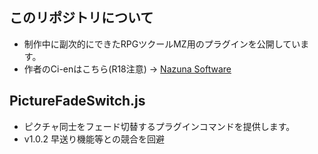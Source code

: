 ## このリポジトリについて
- 制作中に副次的にできたRPGツクールMZ用のプラグインを公開しています。
- 作者のCi-enはこちら(R18注意) → [Nazuna Software](https://ci-en.dlsite.com/creator/16657) 

## PictureFadeSwitch.js
- ピクチャ同士をフェード切替するプラグインコマンドを提供します。
- v1.0.2 早送り機能等との競合を回避
